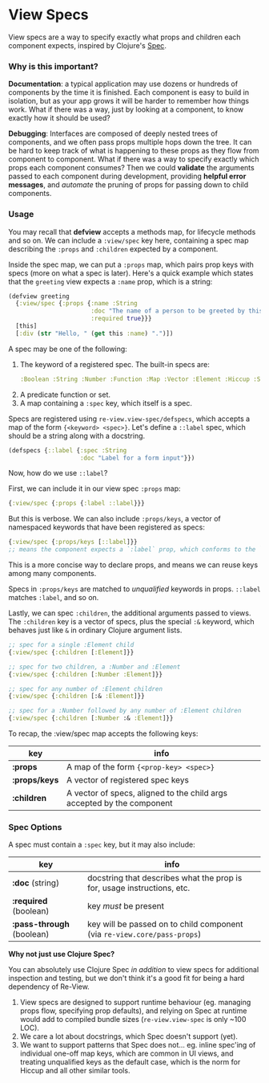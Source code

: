 # View Specs

View specs are a way to specify exactly what props and children each component expects, inspired by Clojure's [Spec](https://clojure.org/about/spec).

### Why is this important?

**Documentation**: a typical application may use dozens or hundreds of components by the time it is finished. Each component is easy to build in isolation, but as your app grows it will be harder to remember how things work. What if there was a way, just by looking at a component, to know exactly how it should be used?

**Debugging**: Interfaces are composed of deeply nested trees of components, and we often pass props multiple hops down the tree. It can be hard to keep track of what is happening to these props as they flow from component to component. What if there was a way to specify exactly which props each component consumes? Then we could __validate__ the arguments passed to each component during development, providing **helpful error messages**, and _automate_ the pruning of props for passing down to child components.

### Usage

You may recall that **defview** accepts a methods map, for lifecycle methods and so on. We can include a `:view/spec` key here, containing a spec map describing the `:props` and `:children` expected by a component.

Inside the spec map, we can put a `:props` map, which pairs prop keys with specs (more on what a spec is later). Here's a quick example which states that the `greeting` view expects a `:name` prop, which is a string:

```clj
(defview greeting
  {:view/spec {:props {:name :String
                       :doc "The name of a person to be greeted by this component."
                       :required true}}}
  [this]
  [:div (str "Hello, " (get this :name) ".")])
```

A spec may be one of the following:

1. The keyword of a registered spec. The built-in specs are:
   ```clj
   :Boolean :String :Number :Function :Map :Vector :Element :Hiccup :SVG :Object :Keyword
   ```
2. A predicate function or set.
3. A map containing a `:spec` key, which itself is a spec.

Specs are registered using `re-view.view-spec/defspecs`, which accepts a map of the form `{<keyword> <spec>}`. Let's define a `::label` spec, which should be a string along with a docstring.

```clj
(defspecs {::label {:spec :String
                    :doc "Label for a form input"}})
```

Now, how do we use `::label`?

First, we can include it in our view spec `:props` map:

```clj
{:view/spec {:props {:label ::label}}}
```

But this is verbose. We can also include `:props/keys`, a vector of namespaced keywords that have been registered as specs:

```clj
{:view/spec {:props/keys [::label]}}
;; means the component expects a `:label` prop, which conforms to the `::label` spec
```

This is a more concise way to declare props, and means we can reuse keys among many components.

Specs in `:props/keys` are matched to _unqualified_ keywords in props. `::label` matches `:label`, and so on.

Lastly, we can spec `:children`, the additional arguments passed to views. The `:children` key is a vector of specs, plus the special `:&` keyword, which behaves just like `&` in ordinary Clojure argument lists.

```clj
;; spec for a single :Element child
{:view/spec {:children [:Element]}}

;; spec for two children, a :Number and :Element
{:view/spec {:children [:Number :Element]}}

;; spec for any number of :Element children
{:view/spec {:children [:& :Element]}}

;; spec for a :Number followed by any number of :Element children
{:view/spec {:children [:Number :& :Element]}}
```

To recap, the :view/spec map accepts the following keys:

| key | info |
| --- | --- |
| **:props** | A map of the form `{<prop-key> <spec>}` |
| **:props/keys** | A vector of registered spec keys |
| **:children** | A vector of specs, aligned to the child args accepted by the component |

### Spec Options

A spec must contain a `:spec` key, but it may also include:

| key | info |
| --- | --- |
| **:doc** (string) | docstring that describes what the prop is for, usage instructions, etc. |
| **:required** (boolean) | key *must* be present |
| **:pass-through** (boolean) | key will be passed on to child component (via `re-view.core/pass-props`)|



**Why not just use Clojure Spec?**

You can absolutely use Clojure Spec _in addition_ to view specs for additional inspection and testing, but we don't think it's a good fit for being a hard dependency of Re-View.

1. View specs are designed to support runtime behaviour (eg. managing props flow, specifying prop defaults), and relying on Spec at runtime would add to compiled bundle sizes (`re-view.view-spec` is only ~100 LOC).
2. We care a lot about docstrings, which Spec doesn't support (yet).
3. We want to support patterns that Spec does not... eg. inline spec'ing of individual one-off map keys, which are common in UI views, and treating unqualified keys as the default case, which is the norm for Hiccup and all other similar tools.
